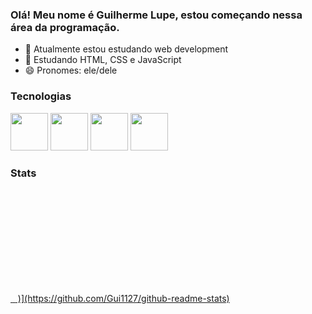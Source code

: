 ### Olá! Meu nome é Guilherme Lupe, estou começando nessa área da programação.

- 🔭 Atualmente estou estudando web development
- 🌱 Estudando HTML, CSS e JavaScript
- 😄 Pronomes: ele/dele

### Tecnologias
<div>
  <img src="https://cdn.jsdelivr.net/gh/devicons/devicon/icons/javascript/javascript-original.svg" width= "60"/>
  <img src="https://cdn.jsdelivr.net/gh/devicons/devicon/icons/html5/html5-original.svg" width= "60"/>
  <img src="https://cdn.jsdelivr.net/gh/devicons/devicon/icons/css3/css3-original.svg" width= "60"/>
  <img src="https://cdn.jsdelivr.net/gh/devicons/devicon/icons/photoshop/photoshop-line.svg" width= "60"/>
</div>

### Stats
<div>
  <a href="https://github.com/Gui1127">
    <img height="180cm" scr="https://github-readme-stats.vercel.app/api/top-langs/?username=Gui1127&layout=compact&langs_cont=7&theme=github_dark"/>
    <img height="180cm" scr="https://github-readme-stats.vercel.app/api?username=Gui1127&show_icons=true&theme=github_dark&include_all_comits=true&count_private=true"/>
    <img height="180cm" scr="https://github-readme-stats.vercel.app/api/top-langs/?username=Gui1127&layout=compact&theme=github_dark&include_all_comits=true&count_private=true"/>
    )](https://github.com/Gui1127/github-readme-stats)
  </a>
</div>

